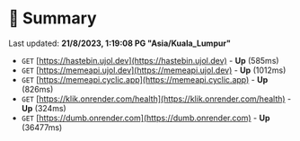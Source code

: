 # 📖 Summary
Last updated: **21/8/2023, 1:19:08 PG "Asia/Kuala_Lumpur"**

- `GET` [https://hastebin.ujol.dev](https://hastebin.ujol.dev) - **Up** (585ms)
- `GET` [https://memeapi.ujol.dev](https://memeapi.ujol.dev) - **Up** (1012ms)
- `GET` [https://memeapi.cyclic.app](https://memeapi.cyclic.app) - **Up** (826ms)
- `GET` [https://klik.onrender.com/health](https://klik.onrender.com/health) - **Up** (324ms)
- `GET` [https://dumb.onrender.com](https://dumb.onrender.com) - **Up** (36477ms)
